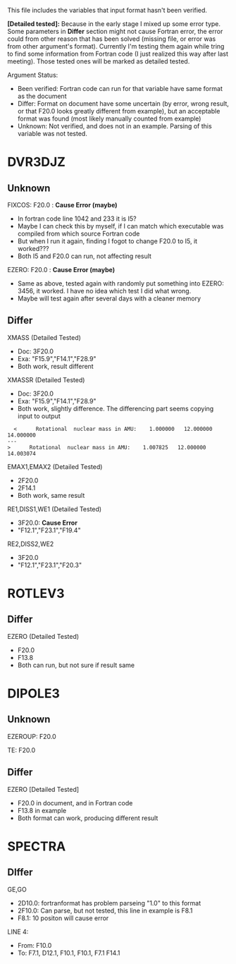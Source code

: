 This file includes the variables that input format hasn't been verified.

**\[Detailed tested\]:** Because in the early stage I mixed up some error type. Some parameters in **Differ** section might not cause Fortran error, the error could from other reason that has been solved (missing file, or error was from other argument's format). Currently I'm testing them again while tring to find some information from Fortran code (I just realized this way after last meeting). Those tested ones will be marked as detailed tested.

Argument Status:
* Been verified: Fortran code can run for that variable have same format as the document
* Differ: Format on document have some uncertain (by error, wrong result, or that F20.0 looks greatly different from example), but an acceptable format was found (most likely manually counted from example)
* Unknown: Not verified, and does not in an example. Parsing of this variable was not tested.

# DVR3DJZ
## Unknown
FIXCOS: F20.0 : **Cause Error (maybe)**
* In fortran code line 1042 and 233 it is I5?
* Maybe I can check this by myself, if I can match which executable was compiled from which source Fortran code
* But when I run it again, finding I fogot to change F20.0 to I5, it worked???
* Both I5 and F20.0 can run, not affecting result

EZERO: F20.0 : **Cause Error (maybe)**
* Same as above, tested again with randomly put something into EZERO: 3456, it worked. I have no idea which test I did what wrong.
* Maybe will test again after several days with a cleaner memory

## Differ
XMASS (Detailed Tested)
  * Doc: 3F20.0
  * Exa: "F15.9","F14.1","F28.9"
  * Both work, result different

XMASSR (Detailed Tested)
  * Doc: 3F20.0
  * Exa: "F15.9","F14.1","F28.9"
  * Both work, slightly difference. The differencing part seems copying input to output
~~~~
  <      Rotational  nuclear mass in AMU:    1.000000   12.000000   14.000000
---
>      Rotational  nuclear mass in AMU:    1.007825   12.000000   14.003074
~~~~

EMAX1,EMAX2 (Detailed Tested)
* 2F20.0
* 2F14.1
* Both work, same result

RE1,DISS1,WE1 (Detailed Tested)
* 3F20.0: **Cause Error**
* "F12.1","F23.1","F19.4"

RE2,DISS2,WE2
* 3F20.0
* "F12.1","F23.1","F20.3"

# ROTLEV3
## Differ
EZERO (Detailed Tested)
* F20.0
* F13.8
* Both can run, but not sure if result same

# DIPOLE3
## Unknown
EZEROUP: F20.0

TE: F20.0

## Differ
EZERO \[Detailed Tested\]
* F20.0 in document, and in Fortran code
* F13.8 in example
* Both format can work, producing different result

# SPECTRA
## DIffer
GE,GO
* 2D10.0: fortranformat has problem parseing "1.0" to this format
* 2F10.0: Can parse, but not tested, this line in example is F8.1
* F8.1: 10 positon will cause error

LINE 4:
* From: F10.0
* To: F7.1, D12.1, F10.1, F10.1, F7.1 F14.1